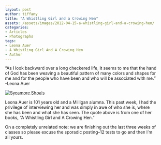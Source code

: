 ```yaml
---
layout: post
author: tiffany
title: "A Whistling Girl and a Crowing Hen"
assets: /assets/images/2012-04-15-a-whistling-girl-and-a-crowing-hen/
categories: 
- Articles
- Photographs
tags: 
- Leona Auer
- A Whistling Girl And A Crowing Hen
- Author
---
```


“As I look backward over a long checkered life, it seems to me that the hand of God has been weaving a beautiful pattern of many colors and shapes for me and for the people who have been and who will be associated with me.” -Leona Auer

[![](jekyll_uploads/2012/04/DSC_0054-575x382.jpg "Sycamore Shoals")](http://www.sweetpeonies.com/2012/04/a-whistling-girl-and-a-crowing-hen/dsc_0054-3/)

Leona Auer is 101 years old and a Milligan alumna. This past week, I had the privilege of interviewing her and was simply in awe of who she is, where she has been and what she has seen. The quote above is from one of her books, “A Whistling Girl and A Crowing Hen.”

On a completely unrelated note: we are finishing out the last three weeks of classes so please excuse the sporadic posting–12 tests to go and then I’m all yours.